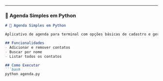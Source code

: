 
---

### 📒 **Agenda Simples em Python**

```markdown
# 📒 Agenda Simples em Python

Aplicativo de agenda para terminal com opções básicas de cadastro e gerenciamento de contatos.

## Funcionalidades
- Adicionar e remover contatos
- Buscar por nome
- Listar todos os contatos

## Como Executar
```bash
python agenda.py
